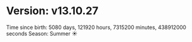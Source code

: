 # Version: v13.10.27
Time since birth: 5080 days, 121920 hours, 7315200 minutes, 438912000 seconds
Season: Summer ☀️
